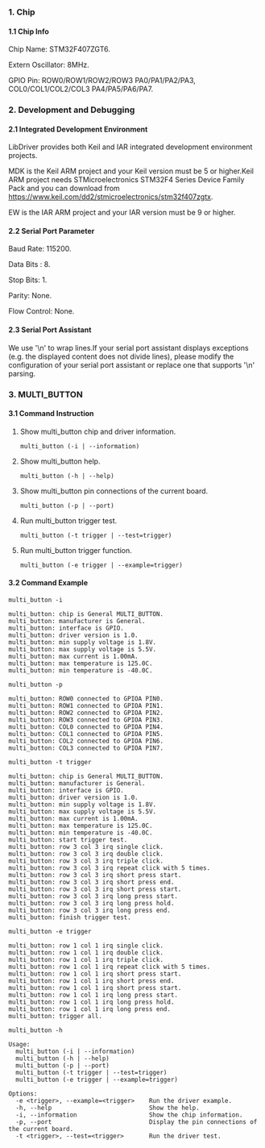 ### 1. Chip

#### 1.1 Chip Info

Chip Name: STM32F407ZGT6.

Extern Oscillator: 8MHz.

GPIO Pin: ROW0/ROW1/ROW2/ROW3  PA0/PA1/PA2/PA3, COL0/COL1/COL2/COL3  PA4/PA5/PA6/PA7.

### 2. Development and Debugging

#### 2.1 Integrated Development Environment

LibDriver provides both Keil and IAR integrated development environment projects.

MDK is the Keil ARM project and your Keil version must be 5 or higher.Keil ARM project needs STMicroelectronics STM32F4 Series Device Family Pack and you can download from https://www.keil.com/dd2/stmicroelectronics/stm32f407zgtx.

EW is the IAR ARM project and your IAR version must be 9 or higher.

#### 2.2 Serial Port Parameter

Baud Rate: 115200.

Data Bits : 8.

Stop Bits: 1.

Parity: None.

Flow Control: None.

#### 2.3 Serial Port Assistant

We use '\n' to wrap lines.If your serial port assistant displays exceptions (e.g. the displayed content does not divide lines), please modify the configuration of your serial port assistant or replace one that supports '\n' parsing.

### 3. MULTI_BUTTON

#### 3.1 Command Instruction

1. Show multi_button chip and driver information.

    ```shell
    multi_button (-i | --information)  
    ```

2. Show multi_button help.

    ```shell
    multi_button (-h | --help)        
    ```

3. Show multi_button pin connections of the current board.

    ```shell
    multi_button (-p | --port)              
    ```

4. Run multi_button trigger test.

    ```shell
    multi_button (-t trigger | --test=trigger)
    ```

5. Run multi_button trigger function.

    ```shell
    multi_button (-e trigger | --example=trigger)  
    ```
    
#### 3.2 Command Example

```shell
multi_button -i

multi_button: chip is General MULTI_BUTTON.
multi_button: manufacturer is General.
multi_button: interface is GPIO.
multi_button: driver version is 1.0.
multi_button: min supply voltage is 1.8V.
multi_button: max supply voltage is 5.5V.
multi_button: max current is 1.00mA.
multi_button: max temperature is 125.0C.
multi_button: min temperature is -40.0C.
```

```shell
multi_button -p

multi_button: ROW0 connected to GPIOA PIN0.
multi_button: ROW1 connected to GPIOA PIN1.
multi_button: ROW2 connected to GPIOA PIN2.
multi_button: ROW3 connected to GPIOA PIN3.
multi_button: COL0 connected to GPIOA PIN4.
multi_button: COL1 connected to GPIOA PIN5.
multi_button: COL2 connected to GPIOA PIN6.
multi_button: COL3 connected to GPIOA PIN7.
```

```shell
multi_button -t trigger

multi_button: chip is General MULTI_BUTTON.
multi_button: manufacturer is General.
multi_button: interface is GPIO.
multi_button: driver version is 1.0.
multi_button: min supply voltage is 1.8V.
multi_button: max supply voltage is 5.5V.
multi_button: max current is 1.00mA.
multi_button: max temperature is 125.0C.
multi_button: min temperature is -40.0C.
multi_button: start trigger test.
multi_button: row 3 col 3 irq single click.
multi_button: row 3 col 3 irq double click.
multi_button: row 3 col 3 irq triple click.
multi_button: row 3 col 3 irq repeat click with 5 times.
multi_button: row 3 col 3 irq short press start.
multi_button: row 3 col 3 irq short press end.
multi_button: row 3 col 3 irq short press start.
multi_button: row 3 col 3 irq long press start.
multi_button: row 3 col 3 irq long press hold.
multi_button: row 3 col 3 irq long press end.
multi_button: finish trigger test.
```

```shell
multi_button -e trigger

multi_button: row 1 col 1 irq single click.
multi_button: row 1 col 1 irq double click.
multi_button: row 1 col 1 irq triple click.
multi_button: row 1 col 1 irq repeat click with 5 times.
multi_button: row 1 col 1 irq short press start.
multi_button: row 1 col 1 irq short press end.
multi_button: row 1 col 1 irq short press start.
multi_button: row 1 col 1 irq long press start.
multi_button: row 1 col 1 irq long press hold.
multi_button: row 1 col 1 irq long press end.
multi_button: trigger all.
```

```shell
multi_button -h

Usage:
  multi_button (-i | --information)
  multi_button (-h | --help)
  multi_button (-p | --port)
  multi_button (-t trigger | --test=trigger)
  multi_button (-e trigger | --example=trigger)

Options:
  -e <trigger>, --example=<trigger>    Run the driver example.
  -h, --help                           Show the help.
  -i, --information                    Show the chip information.
  -p, --port                           Display the pin connections of the current board.
  -t <trigger>, --test=<trigger>       Run the driver test.
```
